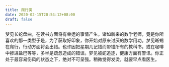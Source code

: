 ```yaml
---
title: 爬行类
date: 2020-02-15T20:54:12+08:00
draft: false
---
```


梦见长蛇盘曲，在读书方面将有幸运的事情产生。诸如新来的数学老师，竟是你所喜欢的那一类型于是，为了获取好印象，你开始对原来讨厌的数学用功。梦见晰蜴在爬行，行动方面将会出错。也许因把星期几记错而带错所有的教科书，或在咖啡中掺进盐巴等等，多半是疏忽造成的错误。梦见被蛇追逐，健康方面有警讯。你正处于最容易伤风的状态之下，绝对不可呈强。稍微觉得发烫，就要早点看医生。